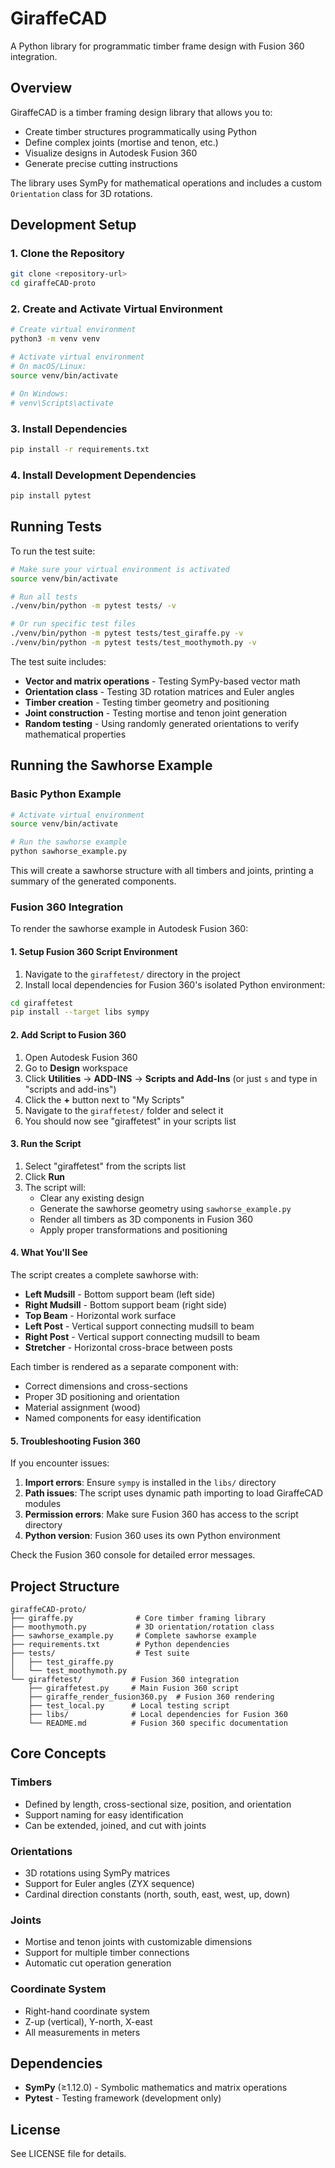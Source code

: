 # GiraffeCAD

A Python library for programmatic timber frame design with Fusion 360 integration.

## Overview

GiraffeCAD is a timber framing design library that allows you to:
- Create timber structures programmatically using Python
- Define complex joints (mortise and tenon, etc.)
- Visualize designs in Autodesk Fusion 360
- Generate precise cutting instructions

The library uses SymPy for mathematical operations and includes a custom `Orientation` class for 3D rotations.

## Development Setup

### 1. Clone the Repository

```bash
git clone <repository-url>
cd giraffeCAD-proto
```

### 2. Create and Activate Virtual Environment

```bash
# Create virtual environment
python3 -m venv venv

# Activate virtual environment
# On macOS/Linux:
source venv/bin/activate

# On Windows:
# venv\Scripts\activate
```

### 3. Install Dependencies

```bash
pip install -r requirements.txt
```

### 4. Install Development Dependencies

```bash
pip install pytest
```

## Running Tests

To run the test suite:

```bash
# Make sure your virtual environment is activated
source venv/bin/activate

# Run all tests
./venv/bin/python -m pytest tests/ -v

# Or run specific test files
./venv/bin/python -m pytest tests/test_giraffe.py -v
./venv/bin/python -m pytest tests/test_moothymoth.py -v
```

The test suite includes:
- **Vector and matrix operations** - Testing SymPy-based vector math
- **Orientation class** - Testing 3D rotation matrices and Euler angles
- **Timber creation** - Testing timber geometry and positioning
- **Joint construction** - Testing mortise and tenon joint generation
- **Random testing** - Using randomly generated orientations to verify mathematical properties

## Running the Sawhorse Example

### Basic Python Example

```bash
# Activate virtual environment
source venv/bin/activate

# Run the sawhorse example
python sawhorse_example.py
```

This will create a sawhorse structure with all timbers and joints, printing a summary of the generated components.

### Fusion 360 Integration

To render the sawhorse example in Autodesk Fusion 360:

#### 1. Setup Fusion 360 Script Environment

1. Navigate to the `giraffetest/` directory in the project
2. Install local dependencies for Fusion 360's isolated Python environment:

```bash
cd giraffetest
pip install --target libs sympy
```

#### 2. Add Script to Fusion 360

1. Open Autodesk Fusion 360
2. Go to **Design** workspace
3. Click **Utilities** → **ADD-INS** → **Scripts and Add-Ins** (or just `s` and type in "scripts and add-ins")
4. Click the **+** button next to "My Scripts"
5. Navigate to the `giraffetest/` folder and select it
6. You should now see "giraffetest" in your scripts list

#### 3. Run the Script

1. Select "giraffetest" from the scripts list
2. Click **Run**
3. The script will:
   - Clear any existing design
   - Generate the sawhorse geometry using `sawhorse_example.py`
   - Render all timbers as 3D components in Fusion 360
   - Apply proper transformations and positioning

#### 4. What You'll See

The script creates a complete sawhorse with:
- **Left Mudsill** - Bottom support beam (left side)
- **Right Mudsill** - Bottom support beam (right side) 
- **Top Beam** - Horizontal work surface
- **Left Post** - Vertical support connecting mudsill to beam
- **Right Post** - Vertical support connecting mudsill to beam
- **Stretcher** - Horizontal cross-brace between posts

Each timber is rendered as a separate component with:
- Correct dimensions and cross-sections
- Proper 3D positioning and orientation
- Material assignment (wood)
- Named components for easy identification

#### 5. Troubleshooting Fusion 360

If you encounter issues:

1. **Import errors**: Ensure `sympy` is installed in the `libs/` directory
2. **Path issues**: The script uses dynamic path importing to load GiraffeCAD modules
3. **Permission errors**: Make sure Fusion 360 has access to the script directory
4. **Python version**: Fusion 360 uses its own Python environment

Check the Fusion 360 console for detailed error messages.

## Project Structure

```
giraffeCAD-proto/
├── giraffe.py              # Core timber framing library
├── moothymoth.py           # 3D orientation/rotation class
├── sawhorse_example.py     # Complete sawhorse example
├── requirements.txt        # Python dependencies
├── tests/                  # Test suite
│   ├── test_giraffe.py
│   └── test_moothymoth.py
└── giraffetest/           # Fusion 360 integration
    ├── giraffetest.py     # Main Fusion 360 script
    ├── giraffe_render_fusion360.py  # Fusion 360 rendering
    ├── test_local.py      # Local testing script
    ├── libs/              # Local dependencies for Fusion 360
    └── README.md          # Fusion 360 specific documentation
```

## Core Concepts

### Timbers
- Defined by length, cross-sectional size, position, and orientation
- Support naming for easy identification
- Can be extended, joined, and cut with joints

### Orientations
- 3D rotations using SymPy matrices
- Support for Euler angles (ZYX sequence)
- Cardinal direction constants (north, south, east, west, up, down)

### Joints
- Mortise and tenon joints with customizable dimensions
- Support for multiple timber connections
- Automatic cut operation generation

### Coordinate System
- Right-hand coordinate system
- Z-up (vertical), Y-north, X-east
- All measurements in meters

## Dependencies

- **SymPy** (≥1.12.0) - Symbolic mathematics and matrix operations
- **Pytest** - Testing framework (development only)

## License

See LICENSE file for details.
